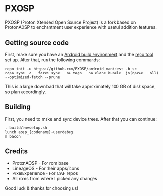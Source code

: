 # PXOSP

PXOSP (Proton Xtended Open Source Project) is a fork based on ProtonAOSP to enchantment user experience with useful addition features.

## Getting source code

First, make sure you have an [Android build environment](https://source.android.com/setup/build/initializing) and the [repo tool](https://source.android.com/setup/build/downloading) set up. After that, run the following commands:

```
repo init -u https://github.com/PXOSP/android_manifest -b sc
repo sync -c --force-sync --no-tags --no-clone-bundle -j$(nproc --all) --optimized-fetch --prune
```

This is a large download that will take approximately 100 GB of disk space, so plan accordingly.

## Building

First, you need to make and sync device trees. After that you can continue:

```
. build/envsetup.sh
lunch aosp_{codename}-userdebug
m bacon
```

## Credits

* ProtonAOSP - For rom base
* LineageOS - For their apps/icons
* PixelExperience - For CAF repos
* All roms from where I picked any changes

Good luck & thanks for choosing us!
